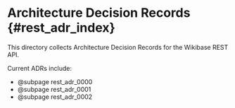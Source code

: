 # Architecture Decision Records {#rest_adr_index}

This directory collects Architecture Decision Records for the Wikibase REST API.

Current ADRs include:

* @subpage rest_adr_0000
* @subpage rest_adr_0001
* @subpage rest_adr_0002
